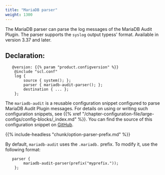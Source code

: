 ```yaml
---
title: "MariaDB parser"
weight: 1300
---
```

<!-- DISCLAIMER: This file is based on the syslog-ng Open Source Edition documentation https://github.com/balabit/syslog-ng-ose-guides/commit/2f4a52ee61d1ea9ad27cb4f3168b95408fddfdf2 and is used under the terms of The syslog-ng Open Source Edition Documentation License. The file has been modified by Axoflow. -->

The MariaDB parser can parse the log messages of the MariaDB Audit Plugin. The parser supports the `syslog` output typess' format. Available in version 3.37 and later.


## Declaration:

```shell
   @version: {{% param "product.configversion" %}}
    @include "scl.conf"
    log {
        source { system(); };
        parser { mariadb-audit-parser(); };
        destination { ... };
    };
```


The `mariadb-audit` is a reusable configuration snippet configured to parse MariaDB Audit Plugin messages. For details on using or writing such configuration snippets, see {{% xref "/chapter-configuration-file/large-configs/config-blocks/_index.md" %}}. You can find the source of this configuration snippet on [GitHub](https://github.com/axoflow/axosyslog/blob/master/scl/mariadb/audit.conf).


{{% include-headless "chunk/option-parser-prefix.md" %}}

By default, `mariadb-audit` uses the `.mariadb.` prefix. To modify it, use the following format:

```shell
   parser {
        mariadb-audit-parser(prefix("myprefix."));
    };
```

